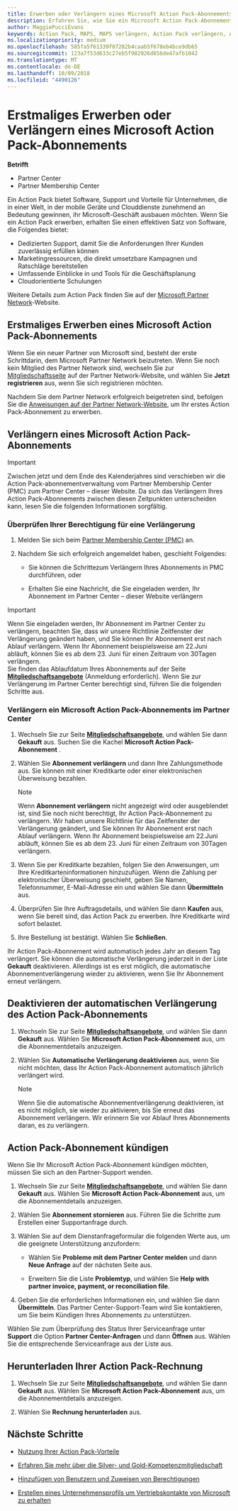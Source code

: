 ```yaml
---
title: Erwerben oder Verlängern eines Microsoft Action Pack-Abonnements | Partner Center
description: Erfahren Sie, wie Sie ein Microsoft Action Pack-Abonnement erhalten, ganz egal, ob Sie es erstmalig erwerben oder verlängern.
author: MaggiePucciEvans
keywords: Action Pack, MAPS, MAPS verlängern, Action Pack verlängern, Action pack erwerben
ms.localizationpriority: medium
ms.openlocfilehash: 585fa5f61339f07282b4caab5f678eb4bce9db65
ms.sourcegitcommit: 123a7f53d633c27eb5f982926d856de47afb1042
ms.translationtype: MT
ms.contentlocale: de-DE
ms.lasthandoff: 10/09/2018
ms.locfileid: "4490126"
---
```

# <a name="buy-for-the-first-time-or-renew-a-microsoft-action-pack-subscription"></a>Erstmaliges Erwerben oder Verlängern eines Microsoft Action Pack-Abonnements

**Betrifft**

-  Partner Center
-  Partner Membership Center

Ein Action Pack bietet Software, Support und Vorteile für Unternehmen, die in einer Welt, in der mobile Geräte und Clouddienste zunehmend an Bedeutung gewinnen, ihr Microsoft-Geschäft ausbauen möchten. Wenn Sie ein Action Pack erwerben, erhalten Sie einen effektiven Satz von Software, die Folgendes bietet: 

- Dedizierten Support, damit Sie die Anforderungen Ihrer Kunden zuverlässig erfüllen können 
- Marketingressourcen, die direkt umsetzbare Kampagnen und Ratschläge bereitstellen 
- Umfassende Einblicke in und Tools für die Geschäftsplanung 
- Cloudorientierte Schulungen 

Weitere Details zum Action Pack finden Sie auf der [Microsoft Partner Network](https://partner.microsoft.com/membership/internal-use-software#simple-tab-content-3)-Website.

## <a name="buy-microsoft-action-pack-for-the-first-time"></a>Erstmaliges Erwerben eines Microsoft Action Pack-Abonnements

Wenn Sie ein neuer Partner von Microsoft sind, besteht der erste Schrittdarin, dem Microsoft Partner Network beizutreten. Wenn Sie noch kein Mitglied des Partner Network sind, wechseln Sie zur [Mitgliedschaftsseite](https://partner.microsoft.com/membership) auf der Partner Network-Website, und wählen Sie **Jetzt registrieren** aus, wenn Sie sich registrieren möchten. 

Nachdem Sie dem Partner Network erfolgreich beigetreten sind, befolgen Sie die [Anweisungen auf der Partner Network-Website](https://partner.microsoft.com/membership/action-pack), um Ihr erstes Action Pack-Abonnement zu erwerben. 

## <a name="renew-a-microsoft-action-pack-subscription"></a>Verlängern eines Microsoft Action Pack-Abonnements

>[!IMPORTANT]
>Zwischen jetzt und dem Ende des Kalenderjahres sind verschieben wir die Action Pack-abonnementverwaltung vom Partner Membership Center (PMC) zum Partner Center – dieser Website. Da sich das Verlängern Ihres Action Pack-Abonnements zwischen diesen Zeitpunkten unterscheiden kann, lesen Sie die folgenden Informationen sorgfältig.  

### <a name="check-your-renewal-eligibility"></a>Überprüfen Ihrer Berechtigung für eine Verlängerung

1. Melden Sie sich beim [Partner Membership Center (PMC)](https://partner.microsoft.com/_login?authType=OpenIdConnect) an.

2. Nachdem Sie sich erfolgreich angemeldet haben, geschieht Folgendes:

    - Sie können die Schrittezum Verlängern Ihres Abonnements in PMC durchführen, oder

    - Erhalten Sie eine Nachricht, die Sie eingeladen werden, Ihr Abonnement im Partner Center – dieser Website verlängern

>[!IMPORTANT]
>Wenn Sie eingeladen werden, Ihr Abonnement im Partner Center zu verlängern, beachten Sie, dass wir unsere Richtlinie Zeitfenster der Verlängerung geändert haben, und Sie können Ihr Abonnement erst nach Ablauf verlängern. Wenn Ihr Abonnement beispielsweise am 22.Juni abläuft, können Sie es ab dem 23. Juni für einen Zeitraum von 30Tagen verlängern.       
>Sie finden das Ablaufdatum Ihres Abonnements auf der Seite [**Mitgliedschaftsangebote**](https://partnercenter.microsoft.com/pcv/partnership/offers) (Anmeldung erforderlich). Wenn Sie zur Verlängerung im Partner Center berechtigt sind, führen Sie die folgenden Schritte aus.  



### <a name="to-renew-a-microsoft-action-pack-subscription-in-the-partner-center"></a>Verlängern ein Microsoft Action Pack-Abonnements im Partner Center

1. Wechseln Sie zur Seite [**Mitgliedschaftsangebote**](https://partnercenter.microsoft.com/pcv/partnership/offers), und wählen Sie dann **Gekauft** aus. Suchen Sie die Kachel **Microsoft Action Pack-Abonnement** .  

2. Wählen Sie **Abonnement verlängern** und dann Ihre Zahlungsmethode aus. Sie können mit einer Kreditkarte oder einer elektronischen Überweisung bezahlen.

    >[!NOTE]
    >Wenn **Abonnement verlängern** nicht angezeigt wird oder ausgeblendet ist, sind Sie noch nicht berechtigt, Ihr Action Pack-Abonnement zu verlängern. Wir haben unsere Richtlinie für das Zeitfenster der Verlängerung geändert, und Sie können Ihr Abonnement erst nach Ablauf verlängern. Wenn Ihr Abonnement beispielsweise am 22.Juni abläuft, können Sie es ab dem 23. Juni für einen Zeitraum von 30Tagen verlängern.  

3. Wenn Sie per Kreditkarte bezahlen, folgen Sie den Anweisungen, um Ihre Kreditkarteninformationen hinzuzufügen. Wenn die Zahlung per elektronischer Überweisung geschieht, geben Sie Namen, Telefonnummer, E-Mail-Adresse ein und wählen Sie dann **Übermitteln** aus. 
     
4. Überprüfen Sie Ihre Auftragsdetails, und wählen Sie dann **Kaufen** aus, wenn Sie bereit sind, das Action Pack zu erwerben. Ihre Kreditkarte wird sofort belastet.

5. Ihre Bestellung ist bestätigt. Wählen Sie **Schließen**.

Ihr Action Pack-Abonnement wird automatisch jedes Jahr an diesem Tag verlängert. Sie können die automatische Verlängerung jederzeit in der Liste **Gekauft** deaktivieren. Allerdings ist es erst möglich, die automatische Abonnementverlängerung wieder zu aktivieren, wenn Sie Ihr Abonnement erneut verlängern. 


## <a name="turn-off-automatic-action-pack-subscription-renewal"></a>Deaktivieren der automatischen Verlängerung des Action Pack-Abonnements

1. Wechseln Sie zur Seite [**Mitgliedschaftsangebote**](https://partnercenter.microsoft.com/pcv/partnership/offers), und wählen Sie dann **Gekauft** aus. Wählen Sie **Microsoft Action Pack-Abonnement** aus, um die Abonnementdetails anzuzeigen. 

2. Wählen Sie **Automatische Verlängerung deaktivieren** aus, wenn Sie nicht möchten, dass Ihr Action Pack-Abonnement automatisch jährlich verlängert wird. 

    >[!NOTE]
    >Wenn Sie die automatische Abonnementverlängerung deaktivieren, ist es nicht möglich, sie wieder zu aktivieren, bis Sie erneut das Abonnement verlängern. Wir erinnern Sie vor Ablauf Ihres Abonnements daran, es zu verlängern.


## <a name="cancel-your-action-pack-subscription"></a>Action Pack-Abonnement kündigen

Wenn Sie Ihr Microsoft Action Pack-Abonnement kündigen möchten, müssen Sie sich an den Partner-Support wenden.

1. Wechseln Sie zur Seite [**Mitgliedschaftsangebote**](https://partnercenter.microsoft.com/pcv/partnership/offers), und wählen Sie dann **Gekauft** aus. Wählen Sie **Microsoft Action Pack-Abonnement** aus, um die Abonnementdetails anzuzeigen. 

3. Wählen Sie **Abonnement stornieren** aus. Führen Sie die Schritte zum Erstellen einer Supportanfrage durch. 

4. Wählen Sie auf dem Dienstanfrageformular die folgenden Werte aus, um die geeignete Unterstützung anzufordern:

    -  Wählen Sie **Probleme mit dem Partner Center melden** und dann **Neue Anfrage** auf der nächsten Seite aus.

    -  Erweitern Sie die Liste **Problemtyp**, und wählen Sie **Help with partner invoice, payment, or reconciliation file**. 

5. Geben Sie die erforderlichen Informationen ein, und wählen Sie dann **Übermitteln**. Das Partner Center-Support-Team wird Sie kontaktieren, um Sie beim Kündigen Ihres Abonnements zu unterstützen.

Wählen Sie zum Überprüfung des Status Ihrer Serviceanfrage unter **Support** die Option **Partner Center-Anfragen** und dann **Öffnen** aus. Wählen Sie die entsprechende Serviceanfrage aus der Liste aus.  

## <a name="download-your-action-pack-invoice"></a>Herunterladen Ihrer Action Pack-Rechnung

1. Wechseln Sie zur Seite [**Mitgliedschaftsangebote**](https://partnercenter.microsoft.com/pcv/partnership/offers), und wählen Sie dann **Gekauft** aus. Wählen Sie **Microsoft Action Pack-Abonnement** aus, um die Abonnementdetails anzuzeigen. 

3. Wählen Sie **Rechnung herunterladen** aus.
 
## <a name="next-steps"></a>Nächste Schritte

-   [Nutzung Ihrer Action Pack-Vorteile](manage-your-partner-network-benefits.md)

-   [Erfahren Sie mehr über die Silver- und Gold-Kompetenzmitgliedschaft](https://partner.microsoft.com/membership/internal-use-software#simple-tab-content-2)

-   [Hinzufügen von Benutzern und Zuweisen von Berechtigungen](create-user-accounts-and-set-permissions.md)

-   [Erstellen eines Unternehmensprofils um Vertriebskontakte von Microsoft zu erhalten](create-a-marketing-profile.md)



